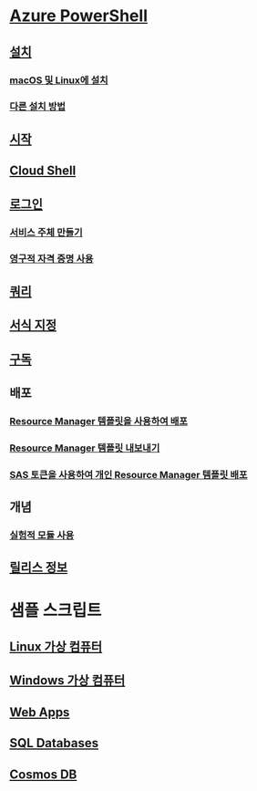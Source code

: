 # [Azure PowerShell](../overview.md)

## [설치](../install-azurerm-ps.md)
### [macOS 및 Linux에 설치](../install-azurermps-maclinux.md)
### [다른 설치 방법](../other-install.md)

## [시작](../get-started-azureps.md)

## [Cloud Shell](https://docs.microsoft.com/azure/cloud-shell/overview)

## [로그인](../authenticate-azureps.md)
### [서비스 주체 만들기](../create-azure-service-principal-azureps.md)
### [영구적 자격 증명 사용](../context-persistence.md)

## [쿼리](../queries-azureps.md)
## [서식 지정](../formatting-output.md)
## [구독](../manage-subscriptions-azureps.md)

## 배포
### [Resource Manager 템플릿을 사용하여 배포](/azure/azure-resource-manager/resource-group-template-deploy)
### [Resource Manager 템플릿 내보내기](/azure/azure-resource-manager/resource-manager-export-template-powershell)
### [SAS 토큰을 사용하여 개인 Resource Manager 템플릿 배포](/azure/azure-resource-manager/resource-manager-powershell-sas-token)

## 개념
### [실험적 모듈 사용](../using-experimental-modules.md)

## [릴리스 정보](release-notes-azureps.md)

# 샘플 스크립트
## [Linux 가상 컴퓨터](/azure/virtual-machines/linux/powershell-samples?toc=%2fpowershell%2fmodule%2ftoc.json)
## [Windows 가상 컴퓨터](/azure/virtual-machines/windows/powershell-samples?toc=%2fpowershell%2fmodule%2ftoc.json)
## [Web Apps](/azure/app-service-web/app-service-powershell-samples?toc=%2fpowershell%2fmodule%2ftoc.json)
## [SQL Databases](/azure/sql-database/sql-database-powershell-samples?toc=%2fpowershell%2fmodule%2ftoc.json)
## [Cosmos DB](/azure/cosmos-db/powershell-samples?toc=%2fpowershell%2fmodules%2ftoc.json)
